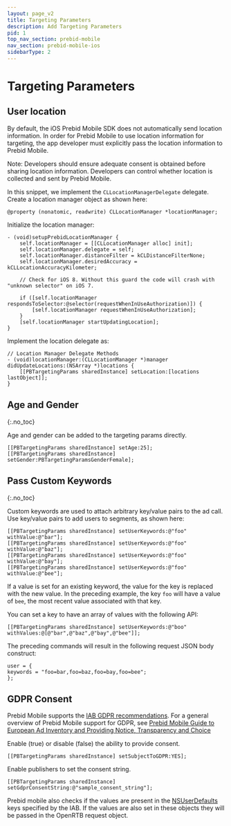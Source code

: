 ```yaml
---
layout: page_v2
title: Targeting Parameters
description: Add Targeting Parameters
pid: 1
top_nav_section: prebid-mobile
nav_section: prebid-mobile-ios
sidebarType: 2
---
```





# Targeting Parameters

## User location

By default, the iOS Prebid Mobile SDK does not automatically send location information. In order for Prebid Mobile to use location information for targeting, the app developer must explicitly pass the location information to Prebid Mobile.

Note: Developers should ensure adequate consent is obtained before sharing location information. Developers can control whether location is collected and sent by Prebid Mobile.

In this snippet, we implement the `CLLocationManagerDelegate` delegate. Create a location manager object as shown here:

```
@property (nonatomic, readwrite) CLLocationManager *locationManager;
```

Initialize the location manager:

```
- (void)setupPrebidLocationManager {
    self.locationManager = [[CLLocationManager alloc] init];
    self.locationManager.delegate = self;
    self.locationManager.distanceFilter = kCLDistanceFilterNone;
    self.locationManager.desiredAccuracy = kCLLocationAccuracyKilometer;

    // Check for iOS 8. Without this guard the code will crash with "unknown selector" on iOS 7.

    if ([self.locationManager respondsToSelector:@selector(requestWhenInUseAuthorization)]) {
        [self.locationManager requestWhenInUseAuthorization];
    }
    [self.locationManager startUpdatingLocation];
}
```

Implement the location delegate as:
```
// Location Manager Delegate Methods
- (void)locationManager:(CLLocationManager *)manager didUpdateLocations:(NSArray *)locations {
    [[PBTargetingParams sharedInstance] setLocation:[locations lastObject]];
}
```

## Age and Gender
{:.no_toc}

Age and gender can be added to the targeting params directly.

```
[[PBTargetingParams sharedInstance] setAge:25];
[[PBTargetingParams sharedInstance] setGender:PBTargetingParamsGenderFemale];
```


## Pass Custom Keywords
{:.no_toc}

Custom keywords are used to attach arbitrary key/value pairs to the ad call. Use key/value pairs to add users to segments, as shown here:

```
[[PBTargetingParams sharedInstance] setUserKeywords:@"foo" withValue:@"bar"];
[[PBTargetingParams sharedInstance] setUserKeywords:@"foo" withValue:@"baz"];
[[PBTargetingParams sharedInstance] setUserKeywords:@"foo" withValue:@"bay"];
[[PBTargetingParams sharedInstance] setUserKeywords:@"foo" withValue:@"bee"];
```
If a value is set for an existing keyword, the value for the key is replaced with the new value. In the preceding example, the key `foo` will have a value of `bee`, the most recent value associated with that key.

You can set a key to have an array of values with the following API:
```
[[PBTargetingParams sharedInstance] setUserKeywords:@"boo" withValues:@[@"bar",@"baz",@"bay",@"bee"]];
```

The preceding commands will result in the following request JSON body construct:

```
user = {
keywords = "foo=bar,foo=baz,foo=bay,foo=bee";
};
```

## GDPR Consent

Prebid Mobile supports the [IAB GDPR recommendations](https://github.com/InteractiveAdvertisingBureau/GDPR-Transparency-and-Consent-Framework/blob/master/Mobile%20In-App%20Consent%20APIs%20v1.0%20Draft%20for%20Public%20Comment.md). For a general overview of Prebid Mobile support for GDPR, see [Prebid Mobile Guide to European Ad Inventory and Providing Notice, Transparency and Choice]({{site.github.url}}/prebid-mobile/gdpr.html)

Enable (true) or disable (false) the ability to provide consent.
```
[[PBTargetingParams sharedInstance] setSubjectToGDPR:YES];
```
Enable publishers to set the consent string.

```
[[PBTargetingParams sharedInstance] setGdprConsentString:@"sample_consent_string"];
```

Prebid mobile also checks if the values are present in the [NSUserDefaults](https://developer.apple.com/documentation/foundation/nsuserdefaults#1664798?language=objc) keys specified by the IAB. If the values are also set in these objects they will be passed in the OpenRTB request object.


